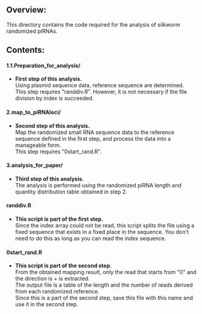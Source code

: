 ## Overview:  
This directory contains the code required for the analysis of silkworm randomized piRNAs.  


## Contents:  
#### 1.1.Preparation_for_analysis/  
- **First step of this analysis.**  
Using plasmid sequence data, reference sequence are determined.   
This step requires "randdiv.R". However, it is not necessary if the file division by index is succeeded.

####  2.map_to_piRNAloci/  
- **Second step of this analysis.**  
Map the randomized small RNA sequence data to the reference sequence defined in the first step, and process the data into a manageable form.  
This step requires "0start_rand.R".

####  3.analysis_for_paper/  
- **Third step of this analysis.**  
The analysis is performed using the randomized piRNA length and quantity distribution table obtained in step 2.  

####  randdiv.R 
- **This script is part of the first step.**  
Since the index array could not be read, this script splits the file using a fixed sequence that exists in a fixed place in the sequence.
You don't need to do this as long as you can read the index sequence.

####  0start_rand.R  
- **This script is part of the second step.**  
From the obtained mapping result, only the read that starts from "0" and the direction is + is extracted.  
The output file is a table of the length and the number of reads derived from each randomized reference.  
Since this is a part of the second step, save this file with this name and use it in the second step.


